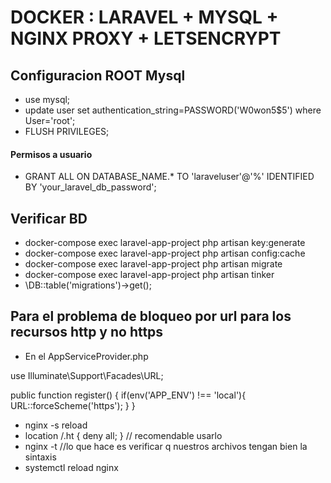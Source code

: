 # DOCKER : LARAVEL + MYSQL + NGINX PROXY + LETSENCRYPT

## Configuracion ROOT Mysql

- use mysql;
- update user set authentication_string=PASSWORD('W0won5$5')  where User='root';
- FLUSH PRIVILEGES;

#### Permisos a usuario
- GRANT ALL ON DATABASE_NAME.* TO 'laraveluser'@'%' IDENTIFIED BY 'your_laravel_db_password';


## Verificar BD

- docker-compose exec laravel-app-project php artisan key:generate
- docker-compose exec laravel-app-project php artisan config:cache
- docker-compose exec laravel-app-project php artisan migrate
- docker-compose exec laravel-app-project php artisan tinker
- \DB::table('migrations')->get();


## Para el problema de bloqueo por url para los recursos http y no https

- En el AppServiceProvider.php

use Illuminate\Support\Facades\URL;

public function register()
    {
        if(env('APP_ENV') !== 'local'){
            URL::forceScheme('https');
        }
    }

- nginx -s reload
- location /\.ht { deny all; } // recomendable usarlo
- nginx -t //lo que hace es verificar q nuestros archivos tengan bien la sintaxis
- systemctl reload nginx
